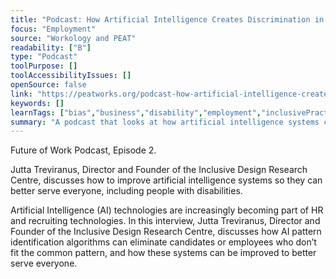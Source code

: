 ```yaml
---
title: "Podcast: How Artificial Intelligence Creates Discrimination in #HR & #Recruiting"
focus: "Employment"
source: "Workology and PEAT"
readability: ["B"]
type: "Podcast"
toolPurpose: []
toolAccessibilityIssues: []
openSource: false
link: "https://peatworks.org/podcast-how-artificial-intelligence-creates-discrimination-in-hr-recruiting/"
keywords: []
learnTags: ["bias","business","disability","employment","inclusivePractice"]
summary: "A podcast that looks at how artificial intelligence systems can be improved to better serve everyone, including people with disabilities. "
---
```

Future of Work Podcast, Episode 2.

Jutta Treviranus, Director and Founder of the Inclusive Design Research Centre, discusses how to improve artificial intelligence systems so they can better serve everyone, including people with disabilities.

Artificial Intelligence (AI) technologies are increasingly becoming part of HR and recruiting technologies. In this interview, Jutta Treviranus, Director and Founder of the Inclusive Design Research Centre, discusses how AI pattern identification algorithms can eliminate candidates or employees who don’t fit the common pattern, and how these systems can be improved to better serve everyone.
